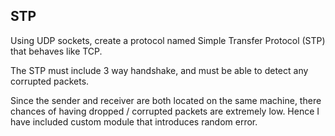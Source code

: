 ## STP

Using UDP sockets, create a protocol named Simple Transfer Protocol (STP) that behaves like TCP.

The STP must include 3 way handshake, and must be able to detect any corrupted packets.

Since the sender and receiver are both located on the same machine, there chances of having dropped / corrupted packets are extremely low. Hence I have included custom module that introduces random error.
